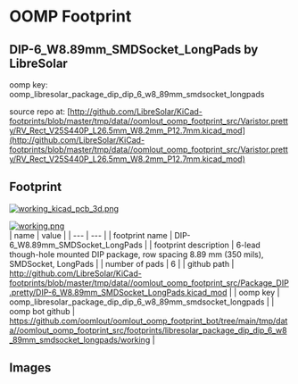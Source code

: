# OOMP Footprint  
## DIP-6_W8.89mm_SMDSocket_LongPads  by LibreSolar  
  
oomp key: oomp_libresolar_package_dip_dip_6_w8_89mm_smdsocket_longpads  
  
source repo at: [http://github.com/LibreSolar/KiCad-footprints/blob/master/tmp/data//oomlout_oomp_footprint_src/Varistor.pretty/RV_Rect_V25S440P_L26.5mm_W8.2mm_P12.7mm.kicad_mod](http://github.com/LibreSolar/KiCad-footprints/blob/master/tmp/data//oomlout_oomp_footprint_src/Varistor.pretty/RV_Rect_V25S440P_L26.5mm_W8.2mm_P12.7mm.kicad_mod)  
## Footprint  
  
[![working_kicad_pcb_3d.png](working_kicad_pcb_3d_600.png)](working_kicad_pcb_3d.png)  
  
[![working.png](working_600.png)](working.png)  
| name | value | 
| --- | --- | 
| footprint name | DIP-6_W8.89mm_SMDSocket_LongPads | 
| footprint description | 6-lead though-hole mounted DIP package, row spacing 8.89 mm (350 mils), SMDSocket, LongPads | 
| number of pads | 6 | 
| github path | http://github.com/LibreSolar/KiCad-footprints/blob/master/tmp/data//oomlout_oomp_footprint_src/Package_DIP.pretty/DIP-6_W8.89mm_SMDSocket_LongPads.kicad_mod | 
| oomp key | oomp_libresolar_package_dip_dip_6_w8_89mm_smdsocket_longpads | 
| oomp bot github | https://github.com/oomlout/oomlout_oomp_footprint_bot/tree/main/tmp/data//oomlout_oomp_footprint_src/footprints/libresolar_package_dip_dip_6_w8_89mm_smdsocket_longpads/working | 
## Images  
